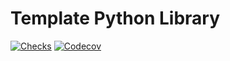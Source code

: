 # Template Python Library

[![Checks][checks-shield]][checks-url]
[![Codecov][codecov-shield]][codecov-url]



[codecov-shield]: https://img.shields.io/codecov/c/github/mumblepins/template-python-library
[codecov-url]: https://app.codecov.io/gh/mumblepins/template-python-library

[checks-shield]: https://img.shields.io/github/workflow/status/mumblepins/template-python-library/Python%20Publish?style=flat-square
[checks-url]: https://github.com/mumblepins/template-python-library/actions/workflows/python-publish.yml
